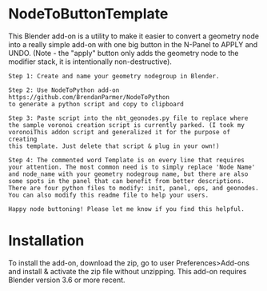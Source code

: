 # NodeToButtonTemplate

This Blender add-on is a utility to make it easier to convert a geometry node into a really simple add-on with one big button in the N-Panel to APPLY and UNDO. (Note - the "apply" button only adds the geometry node to the modifier stack, it is intentionally non-destructive).


    Step 1: Create and name your geometry nodegroup in Blender.

    Step 2: Use NodeToPython add-on
    https://github.com/BrendanParmer/NodeToPython
    to generate a python script and copy to clipboard

    Step 3: Paste script into the nbt_geonodes.py file to replace where
    the sample voronoi creation script is currently parked. (I took my 
    voronoiThis addon script and generalized it for the purpose of creating
    this template. Just delete that script & plug in your own!)

    Step 4: The commented word Template is on every line that requires
    your attention. The most common need is to simply replace 'Node Name'
    and node_name with your geometry nodegroup name, but there are also 
    some spots in the panel that can benefit from better descriptions.
    There are four python files to modify: init, panel, ops, and geonodes.
    You can also modify this readme file to help your users. 
    
    Happy node buttoning! Please let me know if you find this helpful.

# Installation
To install the add-on, download the zip, go to user Preferences>Add-ons and install & activate the zip file without unzipping. This add-on requires Blender version 3.6 or more recent.